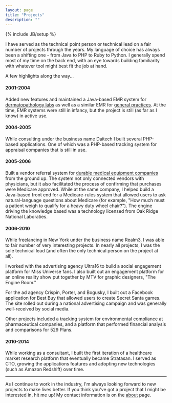 ```yaml
---
layout: page
title: "Projects"
description: ""
---
```

{% include JB/setup %}

I have served as the technical point person or technical lead on a fair number
of projects through the years. My language of choice has always been a shifting
one - from Java to PHP to Ruby to Python. I generally spend most of my time on
the back end, with an eye towards building familiarity with whatever tool might
best fit the job at hand.

<p class="lead">A few highlights along the way...</p>

#### 2001-2004

Added new features and maintained a Java-based EMR system for [dermatopathology labs](http://www.hypercharts.com/hyperpath.net/)
 as well as a similar EMR for [general practices](http://hypercharts.com/). At
 the time, EMR systems were still in infancy, but the project is still (as far
 as I know) in active use.

#### 2004-2005

While consulting under the business name Daitech I built several PHP-based
applications. One of which was a PHP-based tracking system for appraisal
companies that is still in use.

#### 2005-2006

Built a vendor referral system for [durable medical equipment
companies](http://en.wikipedia.org/wiki/Durable_medical_equipment) from the
ground up. The system not only connected vendors with physicians, but it also
facilitated the process of confirming that purchases were Medicare approved.
While at the same company, I helped build a Java-based front end for a
Medicare-rules system that allowed users to ask natural-language questions
about Medicare (for example, "How much must a patient weigh to qualify for a
heavy duty wheel chair?"). The engine driving the knowledge based was a
technology licensed from Oak Ridge National Laboraties.

#### 2006-2010

While freelancing in New York under the business name Realm3, I was able to
fair number of very interesting projects. In nearly all projects, I was the
sole technical lead (and often the only technical person on the project
at all).

I worked with the advertising agency Ultra16 to build a social engagement
platform for Miss Universe fans. I also built out an engagement platform for an
online reality show put together by MTV for graphic designers, "The Engine
Room."

For the ad agency Crispin, Porter, and Bogusky, I built out a Facebook
application for Best Buy that allowed users to create Secret Santa games. The
site rolled out during a national advertising campaign and was generally
well-received by social media.

Other projects included a tracking system for environmental compliance at
pharmaceutical companies, and a platform that performed financial analysis
and comparisons for 529 Plans.

#### 2010-2014

While working as a consultant, I built the first iteration of a healthcare
market research platform that eventually became Stratasan. I served as CTO,
growing the applications features and adopting new technologies (such as Amazon
Redshift) over time.

------

As I continue to work in the industry, I'm always looking forward to new
projects to make lives better. If you think you've got a project that I might
be interested in, hit me up! My contact information is on the
[about](/about.html) page.
